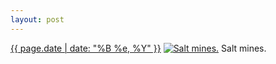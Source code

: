 ```yaml
---
layout: post
---
```


<p>
  <time><a href="/164">{{ page.date | date: "%B %e, %Y" }}</a></time>
  <a href="/164"><img src="{{ site.assets_url }}/164-640.jpg" srcset="{{ site.assets_url }}/164-1280.jpg 1280w, {{ site.assets_url }}/164-960.jpg 960w, {{ site.assets_url }}/164-640.jpg 640w, {{ site.assets_url }}/164-320.jpg 320w" sizes="(min-width: 700px) 50vw, calc(100vw - 2rem)" alt="Salt mines." /></a>
  <span>Salt mines.</span>
</p>
